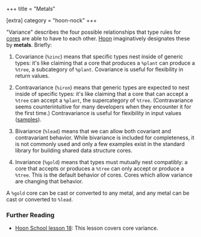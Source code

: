 +++
title = "Metals"

[extra]
category = "hoon-nock"
+++

"Variance" describes the four possible relationships that type rules for
[cores](/reference/glossary/core) are able to have to each other.
[Hoon](/reference/glossary/hoon) imaginatively designates these by **metals**.
Briefly:

1. Covariance (`%zinc`) means that specific types nest inside of generic types:
   it's like claiming that a core that produces a `%plant` can produce a
   `%tree`, a subcategory of `%plant`. Covariance is useful for flexibility in
   return values.

2. Contravariance (`%iron`) means that generic types are expected to nest inside
   of specific types: it's like claiming that a core that can accept a `%tree`
   can accept a `%plant`, the supercategory of `%tree`. (Contravariance seems
   counterintuitive for many developers when they encounter it for the first
   time.) Contravariance is useful for flexibility in input values
   ([samples](/reference/glossary/sample)).

3. Bivariance (`%lead`) means that we can allow both covariant and contravariant
   behavior. While bivariance is included for completeness, it is not commonly
   used and only a few examples exist in the standard library for building
   shared data structure cores.

4. Invariance (`%gold`) means that types must mutually nest compatibly: a core
   that accepts or produces a `%tree` can only accept or produce a `%tree`. This
   is the default behavior of cores. Cores which allow variance are changing
   that behavior.

A `%gold` core can be cast or converted to any metal, and any metal can be cast
or converted to `%lead`.


### Further Reading

- [Hoon School lesson 18](/guides/core/hoon-school/R-metals): This lesson covers
  core variance.
